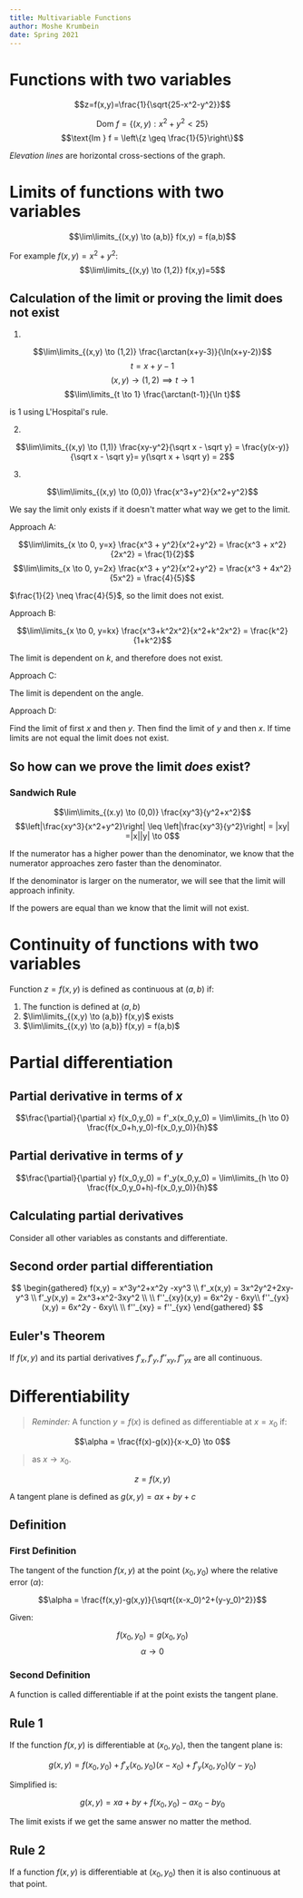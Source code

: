 ```yaml
---
title: Multivariable Functions
author: Moshe Krumbein
date: Spring 2021
---
```


# Functions with two variables

$$z=f(x,y)=\frac{1}{\sqrt{25-x^2-y^2}}$$

$$\text{Dom } f = \{(x,y):x^2+y^2<25\}$$
$$\text{Im }  f = \left\{z \geq \frac{1}{5}\right\}$$

*Elevation lines* are horizontal cross-sections of the graph.

# Limits of functions with two variables

$$\lim\limits_{(x,y) \to (a,b)} f(x,y) = f(a,b)$$

For example $f(x,y) = x^2+y^2$:
$$\lim\limits_{(x,y) \to (1,2)} f(x,y)=5$$

## Calculation of the limit or proving the limit does not exist

1.

$$\lim\limits_{(x,y) \to (1,2)} \frac{\arctan(x+y-3)}{\ln(x+y-2)}$$
$$t=x+y-1$$
$$(x,y) \to (1,2) \implies t \to 1$$
$$\lim\limits_{t \to 1} \frac{\arctan(t-1)}{\ln t}$$

is $1$ using L'Hospital's rule.

2.

$$\lim\limits_{(x,y) \to (1,1)} \frac{xy-y^2}{\sqrt x - \sqrt y} = \frac{y(x-y)}{\sqrt x - \sqrt y}= y(\sqrt x + \sqrt y) = 2$$

3.

$$\lim\limits_{(x,y) \to (0,0)} \frac{x^3+y^2}{x^2+y^2}$$

We say the limit only exists if it doesn't matter what way we get to the limit.

Approach A:

$$\lim\limits_{x \to 0, y=x} \frac{x^3 + y^2}{x^2+y^2} = \frac{x^3 + x^2}{2x^2} = \frac{1}{2}$$
$$\lim\limits_{x \to 0, y=2x} \frac{x^3 + y^2}{x^2+y^2} = \frac{x^3 + 4x^2}{5x^2} = \frac{4}{5}$$

$\frac{1}{2} \neq \frac{4}{5}$, so the limit does not exist.

Approach B:

$$\lim\limits_{x \to 0, y=kx} \frac{x^3+k^2x^2}{x^2+k^2x^2} = \frac{k^2}{1+k^2}$$

The limit is dependent on $k$, and therefore does not exist.

Approach C:

The limit is dependent on the angle.

Approach D:

Find the limit of first $x$ and then $y$. Then find the limit of $y$ and then $x$.
If time limits are not equal the limit does not exist.

## So how can we prove the limit *does* exist?

### Sandwich Rule

$$\lim\limits_{(x.y) \to (0,0)} \frac{xy^3}{y^2+x^2}$$
$$\left|\frac{xy^3}{x^2+y^2}\right| \leq \left|\frac{xy^3}{y^2}\right| = |xy| =|x||y| \to 0$$

If the numerator has a higher power than the denominator, we know that the
numerator approaches zero faster than the denominator.

If the denominator is larger  on the numerator, we will see that the limit will
approach infinity.

If the powers are equal than we know that the limit will not exist.

# Continuity of functions with two variables

Function $z=f(x,y)$ is defined as continuous at $(a,b)$ if:

1. The function is defined at $(a,b)$
2. $\lim\limits_{(x,y) \to (a,b)} f(x,y)$ exists
3. $\lim\limits_{(x,y) \to (a,b)} f(x,y) = f(a,b)$

# Partial differentiation

## Partial derivative in terms of $x$

$$\frac{\partial}{\partial x} f(x_0,y_0) = f'_x(x_0,y_0) = \lim\limits_{h \to 0} \frac{f(x_0+h,y_0)-f(x_0,y_0)}{h}$$

## Partial derivative in terms of $y$

$$\frac{\partial}{\partial y} f(x_0,y_0) = f'_y(x_0,y_0) = \lim\limits_{h \to 0} \frac{f(x_0,y_0+h)-f(x_0,y_0)}{h}$$

## Calculating partial derivatives

Consider all other variables as constants and differentiate.

##  Second order partial differentiation

$$
\begin{gathered}
    f(x,y) = x^3y^2+x^2y -xy^3 \\
    f'_x(x,y) = 3x^2y^2+2xy-y^3 \\
    f'_y(x,y) = 2x^3+x^2-3xy^2 \\
    \\
    f''_{xy}(x,y) = 6x^2y - 6xy\\
    f''_{yx}(x,y) = 6x^2y - 6xy\\
    \\
    f''_{xy} = f''_{yx}
\end{gathered}
$$

## Euler's Theorem

If $f(x,y)$ and its partial derivatives $f'_x,f'_y,f''_{xy},f''_{yx}$ are all
continuous.

# Differentiability

> *Reminder:* A function $y=f(x)$ is defined as differentiable at $x=x_0$ if:

$$\alpha = \frac{f(x)-g(x)}{x-x_0} \to 0$$

> as $x \to x_0$.

$$z=f(x,y)$$

A tangent plane is defined as $g(x,y)=ax+by+c$

## Definition

### First Definition

The tangent of the function $f(x,y)$ at the point $(x_0,y_0)$ where the relative
error ($\alpha$):

$$\alpha = \frac{f(x,y)-g(x,y)}{\sqrt{(x-x_0)^2+(y-y_0)^2}}$$

Given:

$$f(x_0,y_0) = g(x_0,y_0)$$
$$\alpha \to 0$$

### Second Definition

A function is called differentiable if at the point exists the tangent plane.

## Rule 1

If the function $f(x,y)$ is differentiable at $(x_0,y_0)$, then the
tangent plane is:

$$g(x,y)=f(x_0,y_0)+f'_x(x_0,y_0)(x-x_0)+f'_y(x_0,y_0)(y-y_0)$$

Simplified is:

$$g(x,y) = xa+by+f(x_0,y_0)-ax_0-by_0$$

The limit exists if we get the same answer no matter the method.

## Rule 2

If a function $f(x,y)$ is differentiable at $(x_0,y_0)$ then it is also
continuous at that point.
